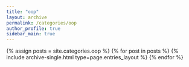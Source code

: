 ```yaml
---
title: "oop"
layout: archive
permalink: /categories/oop
author_profile: true
sidebar_main: true
---
```



{% assign posts = site.categories.oop %}
{% for post in posts %} {% include archive-single.html type=page.entries_layout %} {% endfor %}